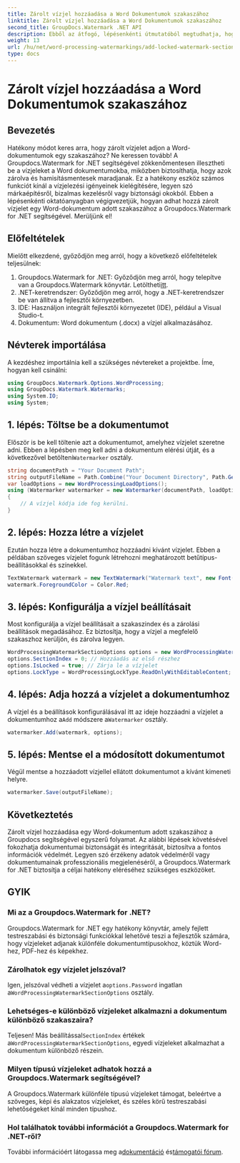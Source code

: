 ```yaml
---
title: Zárolt vízjel hozzáadása a Word Dokumentumok szakaszához
linktitle: Zárolt vízjel hozzáadása a Word Dokumentumok szakaszához
second_title: GroupDocs.Watermark .NET API
description: Ebből az átfogó, lépésenkénti útmutatóból megtudhatja, hogyan adhat hozzá zárolt vízjelet egy adott szakaszhoz a Word dokumentumokban a Groupdocs segítségével.
weight: 13
url: /hu/net/word-processing-watermarkings/add-locked-watermark-section-word-docs/
type: docs
---
```

# Zárolt vízjel hozzáadása a Word Dokumentumok szakaszához

## Bevezetés
Hatékony módot keres arra, hogy zárolt vízjelet adjon a Word-dokumentumok egy szakaszához? Ne keressen tovább! A Groupdocs.Watermark for .NET segítségével zökkenőmentesen illesztheti be a vízjeleket a Word dokumentumokba, miközben biztosíthatja, hogy azok zárolva és hamisításmentesek maradjanak. Ez a hatékony eszköz számos funkciót kínál a vízjelezési igényeinek kielégítésére, legyen szó márkaépítésről, bizalmas kezelésről vagy biztonsági okokból. Ebben a lépésenkénti oktatóanyagban végigvezetjük, hogyan adhat hozzá zárolt vízjelet egy Word-dokumentum adott szakaszához a Groupdocs.Watermark for .NET segítségével. Merüljünk el!
## Előfeltételek
Mielőtt elkezdené, győződjön meg arról, hogy a következő előfeltételek teljesülnek:
1.  Groupdocs.Watermark for .NET: Győződjön meg arról, hogy telepítve van a Groupdocs.Watermark könyvtár. Letöltheti[itt](https://releases.groupdocs.com/Watermark/net/).
2. .NET-keretrendszer: Győződjön meg arról, hogy a .NET-keretrendszer be van állítva a fejlesztői környezetben.
3. IDE: Használjon integrált fejlesztői környezetet (IDE), például a Visual Studio-t.
4. Dokumentum: Word dokumentum (.docx) a vízjel alkalmazásához.
## Névterek importálása
A kezdéshez importálnia kell a szükséges névtereket a projektbe. Íme, hogyan kell csinálni:
```csharp
using GroupDocs.Watermark.Options.WordProcessing;
using GroupDocs.Watermark.Watermarks;
using System.IO;
using System;
```
## 1. lépés: Töltse be a dokumentumot
 Először is be kell töltenie azt a dokumentumot, amelyhez vízjelet szeretne adni. Ebben a lépésben meg kell adni a dokumentum elérési útját, és a következővel betölteni`Watermarker` osztály.
```csharp
string documentPath = "Your Document Path";
string outputFileName = Path.Combine("Your Document Directory", Path.GetFileName(documentPath));
var loadOptions = new WordProcessingLoadOptions();
using (Watermarker watermarker = new Watermarker(documentPath, loadOptions))
{
    // A vízjel kódja ide fog kerülni.
}
```
## 2. lépés: Hozza létre a vízjelet
Ezután hozza létre a dokumentumhoz hozzáadni kívánt vízjelet. Ebben a példában szöveges vízjelet fogunk létrehozni meghatározott betűtípus-beállításokkal és színekkel.
```csharp
TextWatermark watermark = new TextWatermark("Watermark text", new Font("Arial", 19));
watermark.ForegroundColor = Color.Red;
```
## 3. lépés: Konfigurálja a vízjel beállításait
Most konfigurálja a vízjel beállításait a szakaszindex és a zárolási beállítások megadásához. Ez biztosítja, hogy a vízjel a megfelelő szakaszhoz kerüljön, és zárolva legyen.
```csharp
WordProcessingWatermarkSectionOptions options = new WordProcessingWatermarkSectionOptions();
options.SectionIndex = 0; // Hozzáadás az első részhez
options.IsLocked = true; // Zárja le a vízjelet
options.LockType = WordProcessingLockType.ReadOnlyWithEditableContent; // Zár típusa
```
## 4. lépés: Adja hozzá a vízjelet a dokumentumhoz
 A vízjel és a beállítások konfigurálásával itt az ideje hozzáadni a vízjelet a dokumentumhoz a`Add` módszere a`Watermarker` osztály.
```csharp
watermarker.Add(watermark, options);
```
## 5. lépés: Mentse el a módosított dokumentumot
Végül mentse a hozzáadott vízjellel ellátott dokumentumot a kívánt kimeneti helyre.
```csharp
watermarker.Save(outputFileName);
```
## Következtetés
Zárolt vízjel hozzáadása egy Word-dokumentum adott szakaszához a Groupdocs segítségével egyszerű folyamat. Az alábbi lépések követésével fokozhatja dokumentumai biztonságát és integritását, biztosítva a fontos információk védelmét. Legyen szó érzékeny adatok védelméről vagy dokumentumainak professzionális megjelenéséről, a Groupdocs.Watermark for .NET biztosítja a céljai hatékony eléréséhez szükséges eszközöket.
## GYIK
### Mi az a Groupdocs.Watermark for .NET?
Groupdocs.Watermark for .NET egy hatékony könyvtár, amely fejlett testreszabási és biztonsági funkciókkal lehetővé teszi a fejlesztők számára, hogy vízjeleket adjanak különféle dokumentumtípusokhoz, köztük Word-hez, PDF-hez és képekhez.
### Zárolhatok egy vízjelet jelszóval?
 Igen, jelszóval védheti a vízjelet a`options.Password` ingatlan a`WordProcessingWatermarkSectionOptions` osztály.
### Lehetséges-e különböző vízjeleket alkalmazni a dokumentum különböző szakaszaira?
 Teljesen! Más beállítással`SectionIndex` értékek a`WordProcessingWatermarkSectionOptions`, egyedi vízjeleket alkalmazhat a dokumentum különböző részein.
### Milyen típusú vízjeleket adhatok hozzá a Groupdocs.Watermark segítségével?
A Groupdocs.Watermark különféle típusú vízjeleket támogat, beleértve a szöveges, képi és alakzatos vízjeleket, és széles körű testreszabási lehetőségeket kínál minden típushoz.
### Hol találhatok további információt a Groupdocs.Watermark for .NET-ről?
 További információért látogassa meg a[dokumentáció](https://tutorials.groupdocs.com/Watermark/net/) és[támogatói fórum](https://forum.groupdocs.com/c/watermark/19).